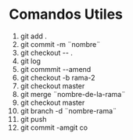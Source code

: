 # Comandos Utiles
1. git add .
2. git commit -m ¨nombre¨
3. git checkout -- .
4. git log
5. git commmit --amend
6. git checkout -b rama-2
7. git checkout master
8. git merge ¨nombre-de-la-rama¨
9. git checkout master
10. git branch -d ¨nombre-rama¨
11. git push
12. git commit -amgit co